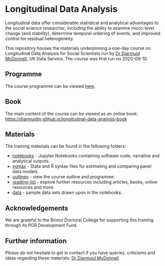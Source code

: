 # Longitudinal Data Analysis

Longitudinal data offer considerable statistical and analytical advantages to the social science researcher, including the ability to examine micro-level change (and stability), determine temporal ordering of events, and improved control for residual heterogeneity.

This repository houses the materials underpinning a one-day course on Longitudinal Data Analysis for Social Scientists run by [Dr Diarmuid McDonnell](https://www.research.manchester.ac.uk/portal/diarmuid.mcdonnell.html), UK Data Service. The course was first run on 2020-09-10.

## Programme

The course programme can be viewed [here](https://github.com/DiarmuidM/longitudinal-data-analysis/tree/master/outlines).

## Book

The main content of the course can be viewed as an online book: https://diarmuidm.github.io/longitudinal-data-analysis-book

## Materials

The training materials can be found in the following folders:
* [notebooks](./notebooks) - Jupyter Notebooks containing software code, narrative and analytical outputs.
* [syntax](./syntax) - Stata and R syntax files for estimating and comparing panel data models.
* [outlines](./outlines) - view the course outline and programme.
* [reading-list](./reading-list) - explore further resources including articles, books, online resources and more.
* [data](./data) - sample data sets drawn upon in the notebooks.

## Acknowledgements

We are grateful to the Bristol Doctoral College for supporting this training through its PGR Development Fund.

## Further information

Please do not hesitate to get in contact if you have queries, criticisms and ideas regarding these materials: [Dr Diarmuid McDonnell](mailto:diarmuid.mcdonnell@manchester.ac.uk)
